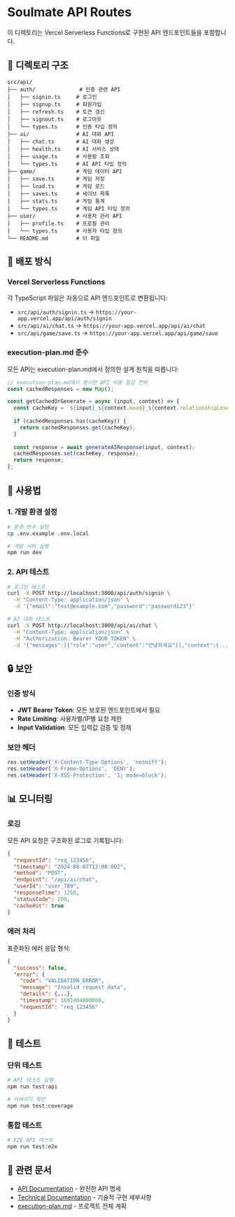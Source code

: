 # Soulmate API Routes

이 디렉토리는 Vercel Serverless Functions로 구현된 API 엔드포인트들을 포함합니다.

## 📁 디렉토리 구조
```
src/api/
├── auth/              # 인증 관련 API
│   ├── signin.ts     # 로그인
│   ├── signup.ts     # 회원가입  
│   ├── refresh.ts    # 토큰 갱신
│   ├── signout.ts    # 로그아웃
│   └── types.ts      # 인증 타입 정의
├── ai/               # AI 대화 API
│   ├── chat.ts       # AI 대화 생성
│   ├── health.ts     # AI 서비스 상태
│   ├── usage.ts      # 사용량 조회
│   └── types.ts      # AI API 타입 정의
├── game/             # 게임 데이터 API
│   ├── save.ts       # 게임 저장
│   ├── load.ts       # 게임 로드
│   ├── saves.ts      # 세이브 목록
│   ├── stats.ts      # 게임 통계
│   └── types.ts      # 게임 API 타입 정의
├── user/             # 사용자 관리 API
│   ├── profile.ts    # 프로필 관리
│   └── types.ts      # 사용자 타입 정의
└── README.md         # 이 파일
```

## 🚀 배포 방식

### Vercel Serverless Functions
각 TypeScript 파일은 자동으로 API 엔드포인트로 변환됩니다:

- `src/api/auth/signin.ts` → `https://your-app.vercel.app/api/auth/signin`
- `src/api/ai/chat.ts` → `https://your-app.vercel.app/api/ai/chat`
- `src/api/game/save.ts` → `https://your-app.vercel.app/api/game/save`

### execution-plan.md 준수
모든 API는 execution-plan.md에서 정의한 설계 원칙을 따릅니다:

```javascript
// execution-plan.md에서 명시한 API 비용 절감 전략
const cachedResponses = new Map();

const getCachedOrGenerate = async (input, context) => {
  const cacheKey = `${input}_${context.mood}_${context.relationshipLevel}`;
  
  if (cachedResponses.has(cacheKey)) {
    return cachedResponses.get(cacheKey);
  }
  
  const response = await generateAIResponse(input, context);
  cachedResponses.set(cacheKey, response);
  return response;
};
```

## 📖 사용법

### 1. 개발 환경 설정
```bash
# 환경 변수 설정
cp .env.example .env.local

# 개발 서버 실행
npm run dev
```

### 2. API 테스트
```bash
# 로그인 테스트
curl -X POST http://localhost:3000/api/auth/signin \
  -H "Content-Type: application/json" \
  -d '{"email":"test@example.com","password":"password123"}'

# AI 대화 테스트
curl -X POST http://localhost:3000/api/ai/chat \
  -H "Content-Type: application/json" \
  -H "Authorization: Bearer YOUR_TOKEN" \
  -d '{"messages":[{"role":"user","content":"안녕하세요"}],"context":{...}}'
```

## 🔒 보안

### 인증 방식
- **JWT Bearer Token**: 모든 보호된 엔드포인트에서 필요
- **Rate Limiting**: 사용자별/IP별 요청 제한
- **Input Validation**: 모든 입력값 검증 및 정제

### 보안 헤더
```typescript
res.setHeader('X-Content-Type-Options', 'nosniff');
res.setHeader('X-Frame-Options', 'DENY');
res.setHeader('X-XSS-Protection', '1; mode=block');
```

## 📊 모니터링

### 로깅
모든 API 요청은 구조화된 로그로 기록됩니다:

```json
{
  "requestId": "req_123456",
  "timestamp": "2024-08-07T12:00:00Z",
  "method": "POST",
  "endpoint": "/api/ai/chat",
  "userId": "user_789",
  "responseTime": 1250,
  "statusCode": 200,
  "cacheHit": true
}
```

### 에러 처리
표준화된 에러 응답 형식:

```json
{
  "success": false,
  "error": {
    "code": "VALIDATION_ERROR",
    "message": "Invalid request data",
    "details": {...},
    "timestamp": 1691404800000,
    "requestId": "req_123456"
  }
}
```

## 🧪 테스트

### 단위 테스트
```bash
# API 테스트 실행
npm run test:api

# 커버리지 확인
npm run test:coverage
```

### 통합 테스트
```bash
# E2E API 테스트
npm run test:e2e
```

## 🔗 관련 문서

- [API Documentation](../docs/API_DOCUMENTATION.md) - 완전한 API 명세
- [Technical Documentation](../docs/TECHNICAL_DOCUMENTATION.md) - 기술적 구현 세부사항
- [execution-plan.md](../execution-plan.md) - 프로젝트 전체 계획